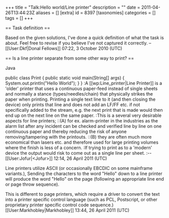 +++
title = "Talk:Hello world/Line printer"
description = ""
date = 2011-04-26T13:44:23Z
aliases = []
[extra]
id = 8397
[taxonomies]
categories = []
tags = []
+++

== Task definition ==

Based on the given solutions, I've done a quick definition of what the task is about. Feel free to revise if you believe I've not captured it correctly. –[[User:Dkf|Donal Fellows]] 07:22, 3 October 2010 (UTC)

== Is a line printer separate from some other way to print? ==

Java

public class Print
{
   public static void main(String[] args)
   {
       System.out.println("Hello World");
   }
}
:A [[wp:Line_printer|Line Printer]] is a 'older' printer that uses a continuous paper-feed instead of single sheets and normally a stance (types/needles/chain) that physically strikes the paper when printing. Printing a single text line to it (and then closing the device) only prints that line and does not add an LF/FF etc. if not specifically added to the stream, e.g. the next print that is made would then end up on the next line on the same paper. 
:This is a several very desirable aspects for line printers; 
::(A) for ex. alarm-printer in the industries as the alarm list after any incident can be checked and verified line by line on one continuous paper and thereby reducing the risk of anyone removing/tampering with the printouts. 
::(B) they are often much more economical than lasers etc. and therefore used for large printing volumes where the finish is less of a concern.
:If trying to print as to a 'modern' device the output would risk to come out as a single line per sheet. :--[[User:Jofur|&lt;Jofur&gt;]] 12:14, 26 April 2011 (UTC)

Line printers utilize ASCII (or occasionally EBCDIC on some mainframe variants.), Sending the characters to the word "Hello" down to a line printer will produce the word "Hello" on the page (following an appropriate line end or page throw sequence).

This is different to page printers, which require a driver to convert the text into a printer specific control language (such as PCL, Postscript, or other proprietary printer specific control code sequence.)
[[User:Markhobley|Markhobley]] 13:44, 26 April 2011 (UTC)
